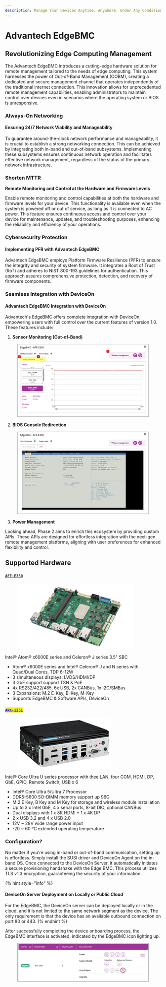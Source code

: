 ```yaml
---
description: Manage Your Devices Anytime, Anywhere, Under Any Condition
---
```


# Advantech EdgeBMC

## Revolutionizing Edge Computing Management

The Advantech EdgeBMC introduces a cutting-edge hardware solution for remote management tailored to the needs of edge computing. This system harnesses the power of Out-of-Band Management (OOBM), creating a dedicated and secure management channel that operates independently of the traditional internet connection. This innovation allows for unprecedented remote management capabilities, enabling administrators to maintain control over devices even in scenarios where the operating system or BIOS is unresponsive.

### Always-On Networking

#### Ensuring 24/7 Network Viability and Manageability

To guarantee around-the-clock network performance and manageability, it is crucial to establish a strong networking connection. This can be achieved by integrating both in-band and out-of-band subsystems. Implementing these subsystems ensures continuous network operation and facilitates effective network management, regardless of the status of the primary network infrastructure.

### Shorten MTTR

**Remote Monitoring and Control at the Hardware and Firmware Levels**

Enable remote monitoring and control capabilities at both the hardware and firmware levels for your device. This functionality is available even when the system is powered off or out of service, as long as it is connected to AC power. This feature ensures continuous access and control over your device for maintenance, updates, and troubleshooting purposes, enhancing the reliability and efficiency of your operations.

### Cybersecurity Protection

#### Implementing PFR with Advantech EdgeBMC

Advantech EdgeBMC employs Platform Firmware Resilience (PFR) to ensure the integrity and security of system firmware. It integrates a Root of Trust (RoT) and adheres to NIST 800-193 guidelines for authentication. This approach assures comprehensive protection, detection, and recovery of firmware components.

### Seamless Integration with DeviceOn

#### Advantech EdgeBMC Integration with DeviceOn

Advantech's EdgeBMC offers complete integration with DeviceOn, empowering users with full control over the current features of version 1.0. These features include:

1. **Sensor Monitoring (Out-of-Band)**

<figure><img src="../.gitbook/assets/image (138).png" alt=""><figcaption></figcaption></figure>

2. **BIOS Console Redirection**

<figure><img src="../.gitbook/assets/image (139).png" alt=""><figcaption></figcaption></figure>

3. **Power Management**

Looking ahead, Phase 2 aims to enrich this ecosystem by providing custom APIs. These APIs are designed for effortless integration with the next-gen remote management platforms, aligning with user preferences for enhanced flexibility and control.

## Supported Hardware

#### [`AFE-E350`](https://www.advantech.com/zh-tw/products/8a011db5-af04-48dc-bcd5-75a4bdd38c4d/afe-e350/mod_6385cb7d-2174-4788-8ccb-371732938583)

<figure><img src="../.gitbook/assets/image (135).png" alt="" width="375"><figcaption></figcaption></figure>

Intel® Atom® x6000E series and Celeron® J series 3.5" SBC

* Atom® x6000E series and Intel® Celeron® J and N series with Quad/Dual Cores, TDP 6-12W
* 3 simultaneous displays: LVDS/HDMI/DP
* 3 GbE support support TSN & PoE
* 4x RS232/422/485, 6x USB, 2x CANBus, 1x I2C/SMBus
* 3 Expansions: M.2 E-Key, B-Key, M-Key
* Supports EdgeBMC & Software APIs, DeviceOn

#### [<mark style="color:blue;">`ARK-1251`</mark>](https://www.advantech.com/zh-tw/products/1-2jkbyz/ark-1251/mod_22a92517-513c-4ce5-8a53-25565614f4d6)

<figure><img src="../.gitbook/assets/image.png" alt="" width="303"><figcaption></figcaption></figure>

Intel® Core Ultra U series processor with thee LAN, four COM, HDMI, DP, GbE, GPIO, Remote Switch, USB x 6

* Intel® Core Ultra 5/Ultra 7 Processor
* DDR5-5600 SO-DIMM memory support up 96G
* M.2 E Key, B Key and M Key for storage and wireless module installation
* Up to 3 x Intel GbE, 4 x serial ports, 8-bit DIO, optional CANBus
* Dual displays with 1 x 8K HDMI + 1 x 4K DP
* 2 x USB 3.2 and 4 x USB 2.0
* 12V \~ 28V wide range power input
* -20 \~ 60 °C extended operating temperature

### Configuration?

No matter if you're using in-band or out-of-band communication, setting up is effortless. Simply install the SUSI driver and DeviceOn Agent on the in-band OS. Once connected to the DeviceOn Server, it automatically initiates a secure provisioning handshake with the Edge BMC. This process utilizes TLS v1.3 encryption, guaranteeing the security of your information.&#x20;

{% hint style="info" %}
#### DeviceOn Server Deployment on Locally or Public Cloud

For the EdgeBMC, the DeviceOn server can be deployed locally or in the cloud, and it is not limited to the same network segment as the device. The only requirement is that the device has an available outbound connection on port 80 or 443.
{% endhint %}

After successfully completing the device onboarding process, the EdgeBMC interface is activated, indicated by the EdgeBMC icon lighting up.

<figure><img src="../.gitbook/assets/image (136).png" alt=""><figcaption></figcaption></figure>

